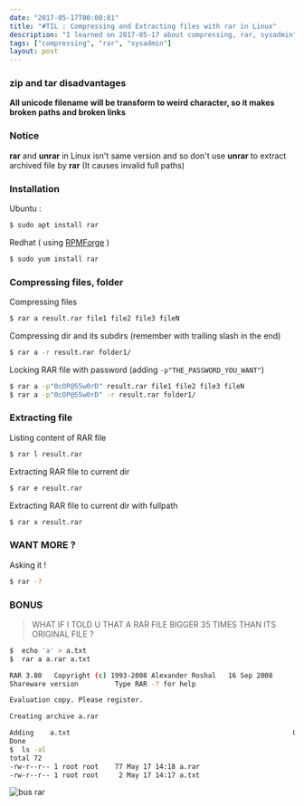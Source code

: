 ```yaml
---
date: "2017-05-17T00:00:01"
title: "#TIL : Compressing and Extracting files with rar in Linux"
description: "I learned on 2017-05-17 about compressing, rar, sysadmin"
tags: ["compressing", "rar", "sysadmin"]
layout: post
---
```



### zip and tar disadvantages

**All unicode filename will be transform to weird character, so it makes broken paths and broken links**

### Notice

**rar** and **unrar** in Linux isn't same version and so don't use **unrar** to extract archived file by **rar** (It causes invalid full paths)

### Installation

Ubuntu :

```bash
$ sudo apt install rar
```

Redhat ( using [RPMForge](http://repoforge.org/use/) )

```bash
$ sudo yum install rar
```

### Compressing files, folder

Compressing files

```bash
$ rar a result.rar file1 file2 file3 fileN
```

Compressing dir and its subdirs (remember with trailing slash in the end)

```bash
$ rar a -r result.rar folder1/
```

Locking RAR file with password (adding `-p"THE_PASSWORD_YOU_WANT"`)

```bash
$ rar a -p"0cOP@55w0rD" result.rar file1 file2 file3 fileN
$ rar a -p"0cOP@55w0rD" -r result.rar folder1/
```


### Extracting file

Listing content of RAR file

```bash
$ rar l result.rar
```

Extracting RAR file to current dir

```bash
$ rar e result.rar
```

Extracting RAR file to current dir with fullpath

```bash
$ rar x result.rar
```

### WANT MORE ?

Asking it !

```bash
$ rar -?
```

### BONUS

> WHAT IF I TOLD U THAT A RAR FILE BIGGER 35 TIMES THAN ITS ORIGINAL FILE ?

```bash
$  echo 'a' > a.txt
$  rar a a.rar a.txt

RAR 3.80   Copyright (c) 1993-2008 Alexander Roshal   16 Sep 2008
Shareware version         Type RAR -? for help

Evaluation copy. Please register.

Creating archive a.rar

Adding    a.txt                                                       OK 
Done
$  ls -al
total 72
-rw-r--r-- 1 root root    77 May 17 14:18 a.rar
-rw-r--r-- 1 root root     2 May 17 14:17 a.txt
```

![bus rar](https://cloud.githubusercontent.com/assets/4528223/26142566/44a8d4f0-3b0b-11e7-8f03-271fd1326215.jpg)
